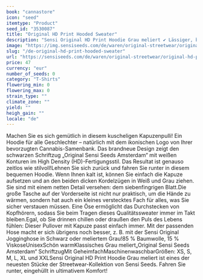```yaml
---
book: "cannastore"
icon: "seed"
itemtype: "Product"
seed_id: "3530087"
title: "Original HD Print Hooded Sweater"
description: "Sensi Original HD Print Hoodie Grau meliert ✔ Lässiger, bequemer Kapuzenpulli ✔ Original Sensi Seeds HD-Logo✔ Unisex ✔ Größen: XS bis XXL."
image: "https://img.sensiseeds.com/de/waren/original-streetwear/original-hd-print-hooded-sweater-image.png"
slug: "/de-original-hd-print-hooded-sweater"
url: "https://sensiseeds.com/de/waren/original-streetwear/original-hd-print-hooded-sweater?a_aid=cannastore"
price: 47
currency: "eur"
number_of_seeds: 0
category: "T-Shirts"
flowering_min: 0
flowering_max: 0
strain_type: ""
climate_zone: ""
yield: ""
heigh_gain: ""
locale: "de"
---
```

Machen Sie es sich gemütlich in diesem kuscheligen Kapuzenpulli! Ein Hoodie für alle Geschlechter – natürlich mit dem ikonischen Logo von Ihrer bevorzugten Cannabis-Samenbank. Das brandneue Design zeigt den schwarzen Schriftzug „Original Sensi Seeds Amsterdam“ mit weißen Konturen im High Density (HD)-Fertigungsstil. Das Resultat ist genauso zeitlos wie stilvoll!Lehnen Sie sich zurück und fahren Sie runter in diesem bequemen Hoodie. Wenn Ihnen kalt ist, können Sie einfach die Kapuze aufsetzen und an den beiden dicken Kordelzügen in Weiß und Grau ziehen. Sie sind mit einem netten Detail versehen: dem siebenfingrigen Blatt.Die große Tasche auf der Vorderseite ist nicht nur praktisch, um die Hände zu wärmen, sondern hat auch ein kleines verstecktes Fach für alles, was Sie sicher verstauen müssen. Eine Öse ermöglicht das Durchstecken von Kopfhörern, sodass Sie beim Tragen dieses Qualitätssweater immer im Takt bleiben.Egal, ob Sie drinnen chillen oder draußen den Puls des Lebens fühlen: Dieser Pullover mit Kapuze passt einfach immer. Mit der passenden Hose macht er sich übrigens noch besser, z. B. mit der Sensi Original Jogginghose in Schwarz oder meliertem Grau!85 % Baumwolle, 15 % ViskoseUnisexSchön warmKlassisches Grau meliert„Original Sensi Seeds Amsterdam“ SchriftzugMit GeheimfachMaschinenwaschbarGrößen: XS, S, M, L, XL und XXLSensi Original HD Print Hoodie Grau meliert ist eines der neuesten Stücke der Streetwear-Kollektion von Sensi Seeds. Fahren Sie runter, eingehüllt in ultimativem Komfort!

